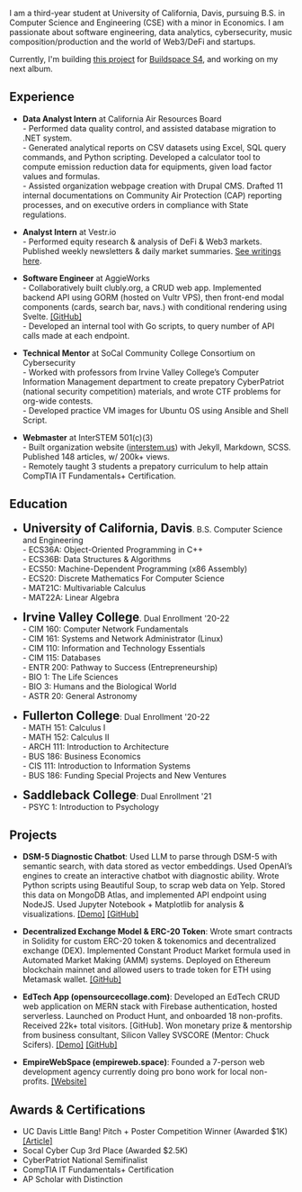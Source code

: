 ---
---

I am a third-year student at University of California, Davis, pursuing B.S. in Computer Science and Engineering (CSE) with a minor in Economics. I am passionate about software engineering, data analytics, cybersecurity, music composition/production and the world of Web3/DeFi and startups.

Currently, I'm building <a href="https://twitter.com/bostonlobster99/status/1692446325349237245" target="_blank">this project</a> for <a href="https://buildspace.so/" target="_blank">Buildspace S4</a>, and working on my next album.

<!-- I'm originally from Seoul, South Korea where I lived for 12 years before moving to Ottawa, Canada in 6th grade. I then moved again, to the United States, and began high school in Irvine, California. I'm now in Davis/Sacramento area for college. -->

## Experience

- <b>Data Analyst Intern</b> at California Air Resources Board
  <br/> - Performed data quality control, and assisted database migration to .NET system.
  <br/> - Generated analytical reports on CSV datasets using Excel, SQL query commands, and Python scripting. Developed a calculator tool to compute emission reduction data for equipments, given load factor values and formulas.
  <br/> - Assisted organization webpage creation with Drupal CMS. Drafted 11 internal documentations on Community Air Protection (CAP) reporting processes, and on executive orders in compliance with State regulations.

- <b>Analyst Intern</b> at Vestr.io
  <br/> - Performed equity research & analysis of DeFi & Web3 markets. Published weekly newsletters & daily market summaries. <a href="/writing" target="_blank">See writings here</a>.

- <b>Software Engineer</b> at AggieWorks
  <br/> - Collaboratively built clubly.org, a CRUD web app. Implemented backend API using GORM (hosted on Vultr VPS), then front-end modal components (cards, search bar, navs.) with conditional rendering using Svelte. <a href="https://github.com/AggieWorks/Clubly" target="_blank">[GitHub]</a>
  <br/> - Developed an internal tool with Go scripts, to query number of API calls made at each endpoint.

- <b>Technical Mentor</b> at SoCal Community College Consortium on Cybersecurity
  <br/> - Worked with professors from Irvine Valley College’s Computer Information Management department to create prepatory CyberPatriot (national security competition) materials, and wrote CTF problems for org-wide contests.
  <br/> - Developed practice VM images for Ubuntu OS using Ansible and Shell Script.

- <b>Webmaster</b> at InterSTEM 501(c)(3)
  <br/> - Built organization website (<a href="https://interstem.us" target="_blank">interstem.us</a>) with Jekyll, Markdown, SCSS. Published 148 articles, w/ 200k+ views.
  <br/> - Remotely taught 3 students a prepatory curriculum to help attain CompTIA IT Fundamentals+ Certification.

<!--
## Misc. Work Experience

- <b>Part-Time Cashier</b> at local restaurant
- <b>Part-Time Team Member</b> at Panera Bread
-->

## Education

- <span style="font-size: 1.3rem"><b>University of California, Davis</b></span>. B.S. Computer Science and Engineering
  <br/> - ECS36A: Object-Oriented Programming in C++
  <br/> - ECS36B: Data Structures & Algorithms
  <br/> - ECS50: Machine-Dependent Programming (x86 Assembly)
  <br/> - ECS20: Discrete Mathematics For Computer Science
  <br/> - MAT21C: Multivariable Calculus
  <br/> - MAT22A: Linear Algebra

- <span style="font-size: 1.3rem"><b>Irvine Valley College</b></span>. Dual Enrollment '20-22
  <br/> - CIM 160: Computer Network Fundamentals
  <br/> - CIM 161: Systems and Network Administrator (Linux)
  <br/> - CIM 110: Information and Technology Essentials
  <br/> - CIM 115: Databases
  <br/> - ENTR 200: Pathway to Success (Entrepreneurship)
  <br/> - BIO 1: The Life Sciences
  <br/> - BIO 3: Humans and the Biological World
  <br/> - ASTR 20: General Astronomy

- <span style="font-size: 1.3rem"><b>Fullerton College</b></span>: Dual Enrollment '20-22
  <br/> - MATH 151: Calculus I
  <br/> - MATH 152: Calculus II
  <br/> - ARCH 111: Introduction to Architecture
  <br/> - BUS 186: Business Economics
  <br/> - CIS 111: Introduction to Information Systems
  <br/> - BUS 186: Funding Special Projects and New Ventures

- <span style="font-size: 1.3rem"><b>Saddleback College</b></span>: Dual Enrollment '21
  <br/> - PSYC 1: Introduction to Psychology

## Projects

- <b>DSM-5 Diagnostic Chatbot</b>: Used LLM to parse through DSM-5 with semantic search, with data stored as vector embeddings. Used OpenAI’s engines to create an interactive chatbot with diagnostic ability. Wrote Python scripts using Beautiful Soup, to scrap web data on Yelp. Stored this data on MongoDB Atlas, and implemented API endpoint using NodeJS. Used Jupyter Notebook + Matplotlib for analysis & visualizations. <a href="" target="_blank">[Demo]</a> <a href="https://github.com/ritvikir/hackdavis" target="_blank">[GitHub]</a>

- <b>Decentralized Exchange Model & ERC-20 Token</b>: Wrote smart contracts in Solidity for custom ERC-20 token & tokenomics and decentralized exchange (DEX). Implemented Constant Product Market formula used in Automated Market Making (AMM) systems. Deployed on Ethereum blockchain mainnet and allowed users to trade token for ETH using Metamask wallet. <a href="https://github.com/BianLee/BianDEX-Mirror" target="_blank">[GitHub]</a>

- <b>EdTech App (opensourcecollage.com)</b>: Developed an EdTech CRUD web application on MERN stack with Firebase authentication, hosted serverless. Launched on Product Hunt, and onboarded 18 non-profits. Received 22k+ total visitors. [GitHub]. Won monetary prize & mentorship from business consultant, Silicon Valley SVSCORE (Mentor: Chuck Scifers). <a href="" target="_blank">[Demo]</a> <a href="https://github.com/BianLee/opensourcecollage.com" target="_blank">[GitHub]</a>

- <b>EmpireWebSpace (empireweb.space)</b>: Founded a 7-person web development agency currently doing pro bono work for local non-profits. <a href="https://www.empireweb.space/" target="_blank">[Website]</a>

## Awards & Certifications

- UC Davis Little Bang! Pitch + Poster Competition Winner (Awarded $1K) <a href="https://innovate.ucdavis.edu/blog/borrow-blog" target="_blank">[Article]</a>
- Socal Cyber Cup 3rd Place (Awarded $2.5K)
- CyberPatriot National Semifinalist
- CompTIA IT Fundamentals+ Certification
- AP Scholar with Distinction
